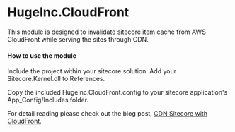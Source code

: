 # HugeInc.CloudFront

This module is designed to invalidate sitecore item cache from AWS CloudFront while serving the sites through CDN.

#### How to use the module

Include the project within your sitecore solution. Add your Sitecore.Kernel.dll to References.

Copy the included HugeInc.CloudFront.config to your sitecore application's App_Config/Includes folder.


For detail reading please check out the blog post, [CDN Sitecore with CloudFront].

[CDN Sitecore with CloudFront]:http://hugeinc.com/
